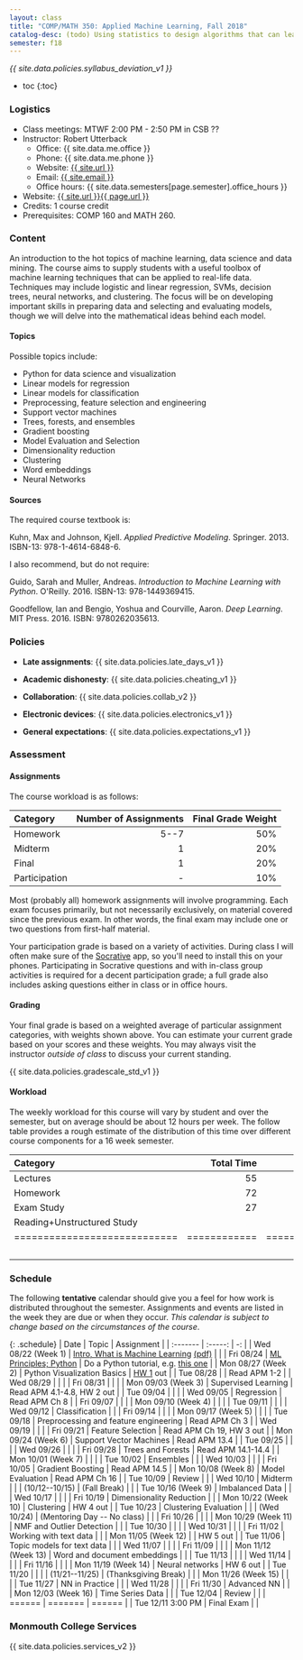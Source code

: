 ```yaml
---
layout: class
title: "COMP/MATH 350: Applied Machine Learning, Fall 2018"
catalog-desc: (todo) Using statistics to design algorithms that can learn from data.
semester: f18
---
```


*{{ site.data.policies.syllabus_deviation_v1 }}*

* toc
{:toc}

### Logistics

* Class meetings: MTWF 2:00 PM - 2:50 PM in CSB ??
* Instructor: Robert Utterback
  * Office: {{ site.data.me.office }}
  * Phone: {{ site.data.me.phone }}
  * Website: <a href="{{ site.url }}">{{ site.url }}</a>
  * Email: <a href="mailto:{{ site.email }}">{{ site.email }}</a>
  * Office hours: {{ site.data.semesters[page.semester].office_hours }}
* Website: <a href="{{ site.url }}{{ page.url }}">{{ site.url }}{{ page.url }}</a>
* Credits: 1 course credit
* Prerequisites: COMP 160 and MATH 260.

### Content

An introduction to the hot topics of machine learning, data science
and data mining. The course aims to supply students with a useful
toolbox of machine learning techniques that can be applied to
real-life data. Techniques may include logistic and linear regression,
SVMs, decision trees, neural networks, and clustering. The focus will
be on developing important skills in preparing data and selecting and
evaluating models, though we will delve into the mathematical
ideas behind each model.

#### Topics

Possible topics include:

* Python for data science and visualization
* Linear models for regression
* Linear models for classification
* Preprocessing, feature selection and engineering
* Support vector machines
* Trees, forests, and ensembles
* Gradient boosting
* Model Evaluation and Selection
* Dimensionality reduction
* Clustering
* Word embeddings
* Neural Networks

#### Sources

The required course textbook is:

Kuhn, Max and Johnson, Kjell. *Applied Predictive
Modeling*. Springer. 2013. ISBN-13: 978-1-4614-6848-6.

I also recommend, but do not require:

Guido, Sarah and Muller, Andreas. *Introduction to Machine Learning
with Python*. O'Reilly. 2016. ISBN-13: 978-1449369415.

Goodfellow, Ian and Bengio, Yoshua and Courville, Aaron. *Deep
Learning*. MIT Press. 2016. ISBN: 9780262035613.

### Policies

* **Late assignments**: {{ site.data.policies.late_days_v1 }}

* **Academic dishonesty**: {{ site.data.policies.cheating_v1 }}

* **Collaboration**: {{ site.data.policies.collab_v2 }}

* **Electronic devices**: {{ site.data.policies.electronics_v1 }}

* **General expectations**: {{ site.data.policies.expectations_v1 }}

### Assessment

#### Assignments

The course workload is as follows:

| Category      | Number of Assignments | Final Grade Weight |
| :-----        |              -------: |                 -: |
| Homework      |                  5--7 |                50% |
| Midterm       |                     1 |                20% |
| Final         |                     1 |                20% |
| Participation |                     - |                10% |

Most (probably all) homework assignments will involve
programming. Each exam focuses primarily, but not necessarily
exclusively, on material covered since the previous exam. In other
words, the final exam may include one or two questions from first-half
material.

Your participation grade is based on a variety of activities. During
class I will often make sure of the
[Socrative](https://socrative.com/) app, so you'll need to install
this on your phones. Participating in Socrative questions and with
in-class group activities is required for a decent participation
grade; a full grade also includes asking questions either in class or
in office hours.

#### Grading

Your final grade is based on a weighted average of particular
assignment categories, with weights shown above. You can estimate your
current grade based on your scores and these weights. You may always
visit the instructor *outside of class* to discuss your current
standing.

{{ site.data.policies.gradescale_std_v1 }}

#### Workload

The weekly workload for this course will vary by student and over the
semester, but on average should be about 12 hours per week. The follow
table provides a rough estimate of the distribution of this time over
different course components for a 16 week semester.

| Category                     |   Total Time |     Time/Week (Hours) |
| :-----                       |     -------: |    -----------------: |
| Lectures                     |           55 |                   3.5 |
| Homework                     |           72 |                   4.5 |
| Exam Study                   |           27 |                   1.5 |
| Reading+Unstructured Study   |              |                   2.5 |
| ============================ | ============ | ===================== |
|                              |              |                    12 |

### Schedule
The following **tentative** calendar should give you a feel for how
work is distributed throughout the semester. Assignments and events
are listed in the week they are due or when they occur. *This calendar
is subject to change based on the circumstances of the course*.

<!-- (let* ((start-date (org-read-date nil nil "2018-08-21")) -->
<!--        (end-date (org-read-date nil nil "2018-12-05")) -->
<!--        (days (list "Mon" "Tue" "Wed" "Fri")) -->
<!--        (current start-date)) -->
<!--   (while (string< current end-date) -->
<!--     (let* ((time (org-time-string-to-time current)) -->
<!--            (day (format-time-string "%a" time))) -->
<!--       (if (member day days) -->
<!--           (princ (concat (format-time-string "%a %m/%d" time) "\n")))) -->
<!--     (setq current (org-read-date nil nil "++1" nil (org-time-string-to-time current)))))-->

{: .schedule}
| Date                | Topic                                                            | Assignment                               |
| :-------            | :-----:                                                          | -:                                       |
| Wed 08/22 (Week 1)  | [Intro, What is Machine Learning](./L01.html) [(pdf)](./L01.pdf) |                                          |
| Fri 08/24           | [ML Principles; Python](./L02.html)                              | Do a Python tutorial, e.g. [this one][1] |
| Mon 08/27 (Week 2)  | Python Visualization Basics                                      | [HW 1](./hwk1.ipynb) out                 |
| Tue 08/28           |                                                                  | Read APM 1-2                             |
| Wed 08/29           |                                                                  |                                          |
| Fri 08/31           |                                                                  |                                          |
| Mon 09/03 (Week 3)  | Supervised Learning                                              | Read APM 4.1-4.8, HW 2 out               |
| Tue 09/04           |                                                                  |                                          |
| Wed 09/05           | Regression                                                       | Read APM Ch 8                            |
| Fri 09/07           |                                                                  |                                          |
| Mon 09/10 (Week 4)  |                                                                  |                                          |
| Tue 09/11           |                                                                  |                                          |
| Wed 09/12           | Classification                                                   |                                          |
| Fri 09/14           |                                                                  |                                          |
| Mon 09/17 (Week 5)  |                                                                  |                                          |
| Tue 09/18           | Preprocessing and feature engineering                            | Read APM Ch 3                            |
| Wed 09/19           |                                                                  |                                          |
| Fri 09/21           | Feature Selection                                                | Read APM Ch 19, HW 3 out                 |
| Mon 09/24 (Week 6)  | Support Vector Machines                                          | Read APM 13.4                            |
| Tue 09/25           |                                                                  |                                          |
| Wed 09/26           |                                                                  |                                          |
| Fri 09/28           | Trees and Forests                                                | Read APM 14.1-14.4                       |
| Mon 10/01 (Week 7)  |                                                                  |                                          |
| Tue 10/02           | Ensembles                                                        |                                          |
| Wed 10/03           |                                                                  |                                          |
| Fri 10/05           | Gradient Boosting                                                | Read APM 14.5                            |
| Mon 10/08 (Week 8)  | Model Evaluation                                                 | Read APM Ch 16                           |
| Tue 10/09           | Review                                                           |                                          |
| Wed 10/10           | Midterm                                                          |                                          |
| (10/12--10/15)      | (Fall Break)                                                     |                                          |
| Tue 10/16 (Week 9)  | Imbalanced Data                                                  |                                          |
| Wed 10/17           |                                                                  |                                          |
| Fri 10/19           | Dimensionality Reduction                                         |                                          |
| Mon 10/22 (Week 10) | Clustering                                                       | HW 4 out                                 |
| Tue 10/23           | Clustering Evaluation                                            |                                          |
| (Wed 10/24)         | (Mentoring Day -- No class)                                      |                                          |
| Fri 10/26           |                                                                  |                                          |
| Mon 10/29 (Week 11) | NMF and Outlier Detection                                        |                                          |
| Tue 10/30           |                                                                  |                                          |
| Wed 10/31           |                                                                  |                                          |
| Fri 11/02           | Working with text data                                           |                                          |
| Mon 11/05 (Week 12) |                                                                  | HW 5 out                                 |
| Tue 11/06           | Topic models for text data                                       |                                          |
| Wed 11/07           |                                                                  |                                          |
| Fri 11/09           |                                                                  |                                          |
| Mon 11/12 (Week 13) | Word and document embeddings                                     |                                          |
| Tue 11/13           |                                                                  |                                          |
| Wed 11/14           |                                                                  |                                          |
| Fri 11/16           |                                                                  |                                          |
| Mon 11/19 (Week 14) | Neural networks                                                  | HW 6 out                                 |
| Tue 11/20           |                                                                  |                                          |
| (11/21--11/25)      | (Thanksgiving Break)                                             |                                          |
| Mon 11/26 (Week 15) |                                                                  |                                          |
| Tue 11/27           | NN in Practice                                                   |                                          |
| Wed 11/28           |                                                                  |                                          |
| Fri 11/30           | Advanced NN                                                      |                                          |
| Mon 12/03 (Week 16) | Time Series Data                                                 |                                          |
| Tue 12/04           | Review                                                           |                                          |
| ======              | =======                                                          | ======                                   |
| Tue 12/11 3:00 PM   | Final Exam                                                       |                                          |

[1]: https://docs.python.org/3/tutorial/index.html

### Monmouth College Services

{{ site.data.policies.services_v2 }}

<!-- Local Variables: -->
<!-- eval: (orgtbl-mode) -->
<!-- End: -->
